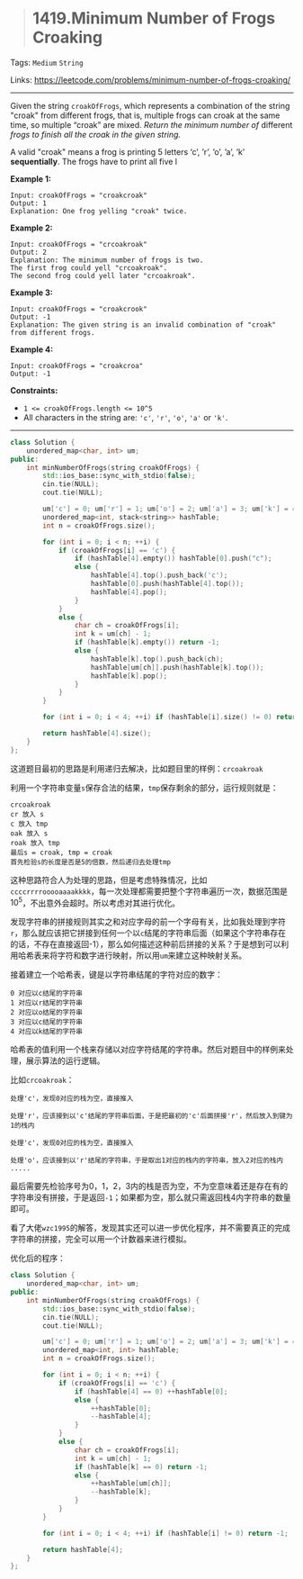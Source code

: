 > # 1419.Minimum Number of Frogs Croaking

Tags: `Medium` `String`

Links: https://leetcode.com/problems/minimum-number-of-frogs-croaking/

-----

Given the string `croakOfFrogs`, which represents a combination of the string "croak" from different frogs, that is, multiple frogs can croak at the same time, so multiple “croak” are mixed. *Return the minimum number of* different *frogs to finish all the croak in the given string.*

A valid "croak" means a frog is printing 5 letters ‘c’, ’r’, ’o’, ’a’, ’k’ **sequentially**. The frogs have to print all five l

**Example 1:**

```
Input: croakOfFrogs = "croakcroak"
Output: 1 
Explanation: One frog yelling "croak" twice.
```

**Example 2:**

```
Input: croakOfFrogs = "crcoakroak"
Output: 2 
Explanation: The minimum number of frogs is two. 
The first frog could yell "crcoakroak".
The second frog could yell later "crcoakroak".
```

**Example 3:**

```
Input: croakOfFrogs = "croakcrook"
Output: -1
Explanation: The given string is an invalid combination of "croak" from different frogs.
```

**Example 4:**

```
Input: croakOfFrogs = "croakcroa"
Output: -1
```

**Constraints:**

- `1 <= croakOfFrogs.length <= 10^5`
- All characters in the string are: `'c'`, `'r'`, `'o'`, `'a'` or `'k'`.

-----

```c++
class Solution {
	unordered_map<char, int> um;
public:
    int minNumberOfFrogs(string croakOfFrogs) {
    	std::ios_base::sync_with_stdio(false);
    	cin.tie(NULL);
    	cout.tie(NULL);

    	um['c'] = 0; um['r'] = 1; um['o'] = 2; um['a'] = 3; um['k'] = 4;
    	unordered_map<int, stack<string>> hashTable;
    	int n = croakOfFrogs.size();

    	for (int i = 0; i < n; ++i) {
    		if (croakOfFrogs[i] == 'c') {
    			if (hashTable[4].empty()) hashTable[0].push("c");
    			else {
    				hashTable[4].top().push_back('c');
    				hashTable[0].push(hashTable[4].top());
    				hashTable[4].pop();
    			}
    		}
    		else {
    			char ch = croakOfFrogs[i];
    			int k = um[ch] - 1;
    			if (hashTable[k].empty()) return -1;
    			else {
    				hashTable[k].top().push_back(ch);
    				hashTable[um[ch]].push(hashTable[k].top());
    				hashTable[k].pop();
    			}
    		}
    	}

    	for (int i = 0; i < 4; ++i) if (hashTable[i].size() != 0) return -1;

    	return hashTable[4].size();
    }
};
```

这道题目最初的思路是利用递归去解决，比如题目里的样例：`crcoakroak`

利用一个字符串变量`s`保存合法的结果，`tmp`保存剩余的部分，运行规则就是：

```
crcoakroak
cr 放入 s
c 放入 tmp
oak 放入 s
roak 放入 tmp
最后s = croak, tmp = croak
首先检验s的长度是否是5的倍数，然后递归去处理tmp
```

这种思路符合人为处理的思路，但是考虑特殊情况，比如`ccccrrrrooooaaaakkkk`，每一次处理都需要把整个字符串遍历一次，数据范围是$10^5$，不出意外会超时。所以考虑对其进行优化。

发现字符串的拼接规则其实之和对应字母的前一个字母有关，比如我处理到字符`r`，那么就应该把它拼接到任何一个以`c`结尾的字符串后面（如果这个字符串存在的话，不存在直接返回-1），那么如何描述这种前后拼接的关系？于是想到可以利用哈希表来将字符和数字进行映射，所以用`um`来建立这种映射关系。

接着建立一个哈希表，键是以字符串结尾的字符对应的数字：

```
0 对应以c结尾的字符串
1 对应以r结尾的字符串
2 对应以o结尾的字符串
3 对应以c结尾的字符串
4 对应以k结尾的字符串
```

哈希表的值利用一个栈来存储以对应字符结尾的字符串。然后对题目中的样例来处理，展示算法的运行逻辑。

比如`crcoakroak`：

```
处理'c'，发现0对应的栈为空，直接推入

处理'r'，应该接到以'c'结尾的字符串后面，于是把最初的'c'后面拼接'r'，然后放入到键为1的栈内

处理'c'，发现0对应的栈为空，直接推入

处理'o'，应该接到以'r'结尾的字符串，于是取出1对应的栈内的字符串，放入2对应的栈内
.....
```

最后需要先检验序号为0，1，2，3内的栈是否为空，不为空意味着还是存在有的字符串没有拼接，于是返回`-1`；如果都为空，那么就只需返回栈4内字符串的数量即可。

看了大佬`wzc1995`的解答，发现其实还可以进一步优化程序，并不需要真正的完成字符串的拼接，完全可以用一个计数器来进行模拟。

优化后的程序：

```c++
class Solution {
	unordered_map<char, int> um;
public:
    int minNumberOfFrogs(string croakOfFrogs) {
    	std::ios_base::sync_with_stdio(false);
    	cin.tie(NULL);
    	cout.tie(NULL);

    	um['c'] = 0; um['r'] = 1; um['o'] = 2; um['a'] = 3; um['k'] = 4;
    	unordered_map<int, int> hashTable;
    	int n = croakOfFrogs.size();

    	for (int i = 0; i < n; ++i) {
    		if (croakOfFrogs[i] == 'c') {
    			if (hashTable[4] == 0) ++hashTable[0];
    			else {
    				++hashTable[0];
    				--hashTable[4];
    			}
    		}
    		else {
    			char ch = croakOfFrogs[i];
    			int k = um[ch] - 1;
    			if (hashTable[k] == 0) return -1;
    			else {
    				++hashTable[um[ch]];
    				--hashTable[k];
    			}
    		}
    	}

    	for (int i = 0; i < 4; ++i) if (hashTable[i] != 0) return -1;

    	return hashTable[4];
    }
};
```

